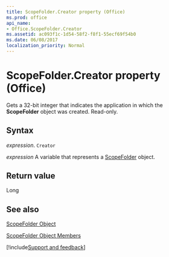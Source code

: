 ```yaml
---
title: ScopeFolder.Creator property (Office)
ms.prod: office
api_name:
- Office.ScopeFolder.Creator
ms.assetid: ac093f1c-1d54-58f2-f8f1-55ecf69f54b0
ms.date: 06/08/2017
localization_priority: Normal
---
```



# ScopeFolder.Creator property (Office)

Gets a 32-bit integer that indicates the application in which the  **ScopeFolder** object was created. Read-only.


## Syntax

_expression_. `Creator`

_expression_ A variable that represents a [ScopeFolder](Office.ScopeFolder.md) object.


## Return value

Long


## See also


[ScopeFolder Object](Office.ScopeFolder.md)



[ScopeFolder Object Members](./overview/Library-Reference/scopefolder-members-office.md)

[!include[Support and feedback](~/includes/feedback-boilerplate.md)]